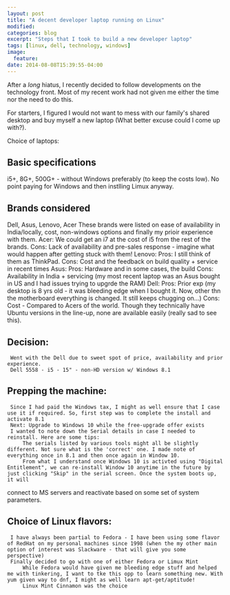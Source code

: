 ```yaml
---
layout: post
title: "A decent developer laptop running on Linux"
modified:
categories: blog
excerpt: "Steps that I took to build a new developer laptop"
tags: [linux, dell, technology, windows]
image:
  feature:
date: 2014-08-08T15:39:55-04:00
---
```


After a *long* hiatus, I recently decided to follow developments on the technology front. Most of my recent work had not given me either the time nor the need to do this.

For starters, I figured I would not want to mess with our family's shared desktop and buy myself a new laptop (What better excuse could I come up with?).

Choice of laptops:

## Basic specifications 
i5+, 8G+, 500G+ - without Windows preferably (to keep the costs low). No point paying for Windows and then instlling Limux anyway.
## Brands considered 

Dell, Asus, Lenovo, Acer 
These brands were listed on ease of availability in India/locally, cost, non-windows options and finally my prioir experience with them.
Acer: We could get an i7 at the cost of i5 from the rest of the brands. Cons: Lack of availability and pre-sales response - imagine what would happen after getting stuck with them!
Lenovo: Pros: I still think of them as ThinkPad. Cons: Cost and the feedback on build quality + service in recent times
Asus: Pros: Hardware and in some cases, the build Cons: Availability in India + servicing (my most recent laptop was an Asus bought in US and I had issues trying to upgrde the RAM)
Dell: Pros: Prior exp (my desktop is 8 yrs old - it was bleeding edge when I bought it. Now, other thn the motherboard everything is changed. It still keeps chugging on...)
      Cons: Cost - Compared to Acers of the world. Though they technically have Ubuntu versions in the line-up, none are available easily (really sad to see this).

## Decision:
	 Went with the Dell due to sweet spot of price, availability and prior experience.
	 Dell 5558 - i5 - 15" - non-HD version w/ Windows 8.1

## Prepping the machine:
	 Since I had paid the Windows tax, I might as well ensure that I case use it if required. So, first step was to complete the install and activate 8.1
	 Next: Upgrade to Windows 10 while the free-upgrade offer exists
	 I wanted to note down the Serial details in case I needed to reinstall. Here are some tips:
		 The serials listed by various tools might all be slightly different. Not sure what is the 'correct' one. I made note of everything once in 8.1 and then once again in Window 10.
		 From what I understand once Windows 10 is activted using "Digital Entitlement", we can re-install Window 10 anytime in the future by just clicking "Skip" in the serial screen. Once the system boots up, it will
   connect to MS servers and reactivate based on some set of system parameters.

## Choice of Linux flavors:
	 I have always been partial to Fedora - I have been using some flavor of RedHat on my personal machines since 1998 (when the my other main option of interest was Slackware - that will give you some perspective)
	 Finally decided to go with one of either Fedora or Limux Mint 
		 While Fedora would have given me bleeding edge stuff and helped me with tinkering, I want to tke this opp to learn something new. With yum given way to dnf, I might as well learn apt-get/aptitude!
		 Linux Mint Cinnamon was the choice
